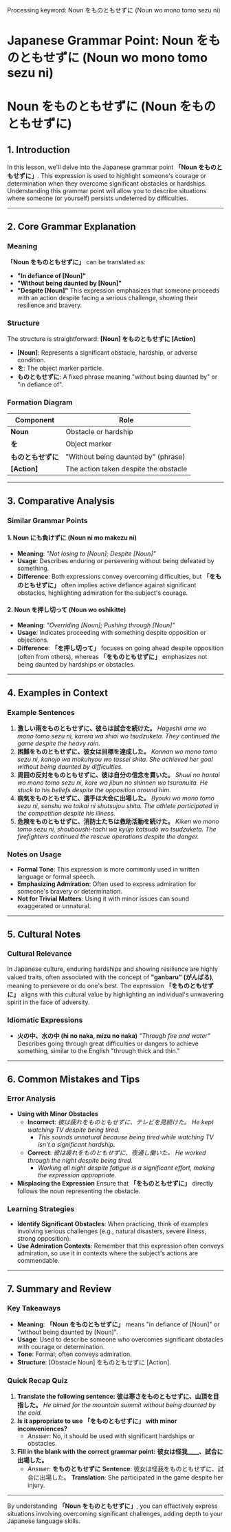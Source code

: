 Processing keyword: Noun をものともせずに (Noun wo mono tomo sezu ni)
# Japanese Grammar Point: Noun をものともせずに (Noun wo mono tomo sezu ni)
# Noun をものともせずに (Noun をものともせずに)
## 1. Introduction
In this lesson, we'll delve into the Japanese grammar point **「Noun をものともせずに」**. This expression is used to highlight someone's courage or determination when they overcome significant obstacles or hardships. Understanding this grammar point will allow you to describe situations where someone (or yourself) persists undeterred by difficulties.

---
## 2. Core Grammar Explanation
### Meaning
**「Noun をものともせずに」** can be translated as:
- **"In defiance of [Noun]"**
- **"Without being daunted by [Noun]"**
- **"Despite [Noun]"**
This expression emphasizes that someone proceeds with an action despite facing a serious challenge, showing their resilience and bravery.
### Structure
The structure is straightforward:
**[Noun] をものともせずに [Action]**
- **[Noun]**: Represents a significant obstacle, hardship, or adverse condition.
- **を**: The object marker particle.
- **ものともせずに**: A fixed phrase meaning "without being daunted by" or "in defiance of".
### Formation Diagram
| Component            | Role                                |
|----------------------|-------------------------------------|
| **Noun**             | Obstacle or hardship                |
| **を**               | Object marker                       |
| **ものともせずに**   | "Without being daunted by" (phrase) |
| **[Action]**         | The action taken despite the obstacle |
---
## 3. Comparative Analysis
### Similar Grammar Points
#### 1. **Noun にも負けずに (Noun ni mo makezu ni)**
- **Meaning**: *"Not losing to [Noun]; Despite [Noun]"*
- **Usage**: Describes enduring or persevering without being defeated by something.
- **Difference**: Both expressions convey overcoming difficulties, but **「をものともせずに」** often implies active defiance against significant obstacles, highlighting admiration for the subject's courage.
#### 2. **Noun を押し切って (Noun wo oshikitte)**
- **Meaning**: *"Overriding [Noun]; Pushing through [Noun]"*
- **Usage**: Indicates proceeding with something despite opposition or objections.
- **Difference**: **「を押し切って」** focuses on going ahead despite opposition (often from others), whereas **「をものともせずに」** emphasizes not being daunted by hardships or obstacles.
---
## 4. Examples in Context
### Example Sentences
1. **激しい雨をものともせずに、彼らは試合を続けた。**
   *Hageshii ame wo mono tomo sezu ni, karera wa shiai wo tsudzuketa.*
   *They continued the game despite the heavy rain.*
2. **困難をものともせずに、彼女は目標を達成した。**
   *Konnan wo mono tomo sezu ni, kanojo wa mokuhyou wo tassei shita.*
   *She achieved her goal without being daunted by difficulties.*
3. **周囲の反対をものともせずに、彼は自分の信念を貫いた。**
   *Shuui no hantai wo mono tomo sezu ni, kare wa jibun no shinnen wo tsuranuita.*
   *He stuck to his beliefs despite the opposition around him.*
4. **病気をものともせずに、選手は大会に出場した。**
   *Byouki wo mono tomo sezu ni, senshu wa taikai ni shutsujou shita.*
   *The athlete participated in the competition despite his illness.*
5. **危険をものともせずに、消防士たちは救助活動を続けた。**
   *Kiken wo mono tomo sezu ni, shouboushi-tachi wa kyūjo katsudō wo tsudzuketa.*
   *The firefighters continued the rescue operations despite the danger.*
### Notes on Usage
- **Formal Tone**: This expression is more commonly used in written language or formal speech.
- **Emphasizing Admiration**: Often used to express admiration for someone's bravery or determination.
- **Not for Trivial Matters**: Using it with minor issues can sound exaggerated or unnatural.
---
## 5. Cultural Notes
### Cultural Relevance
In Japanese culture, enduring hardships and showing resilience are highly valued traits, often associated with the concept of **"ganbaru" (がんばる)**, meaning to persevere or do one's best. The expression **「をものともせずに」** aligns with this cultural value by highlighting an individual's unwavering spirit in the face of adversity.
### Idiomatic Expressions
- **火の中、水の中 (hi no naka, mizu no naka)**
  *"Through fire and water"*
  Describes going through great difficulties or dangers to achieve something, similar to the English "through thick and thin."
---
## 6. Common Mistakes and Tips
### Error Analysis
- **Using with Minor Obstacles**
  - **Incorrect**: *彼は疲れをものともせずに、テレビを見続けた。*
    *He kept watching TV despite being tired.*
    - *This sounds unnatural because being tired while watching TV isn't a significant hardship.*
  - **Correct**: *彼は疲れをものともせずに、夜通し働いた。*
    *He worked through the night despite being tired.*
    - *Working all night despite fatigue is a significant effort, making the expression appropriate.*
- **Misplacing the Expression**
  Ensure that **「をものともせずに」** directly follows the noun representing the obstacle.
### Learning Strategies
- **Identify Significant Obstacles**: When practicing, think of examples involving serious challenges (e.g., natural disasters, severe illness, strong opposition).
- **Use Admiration Contexts**: Remember that this expression often conveys admiration, so use it in contexts where the subject's actions are commendable.
---
## 7. Summary and Review
### Key Takeaways
- **Meaning**: **「Noun をものともせずに」** means "in defiance of [Noun]" or "without being daunted by [Noun]".
- **Usage**: Used to describe someone who overcomes significant obstacles with courage or determination.
- **Tone**: Formal; often conveys admiration.
- **Structure**: [Obstacle Noun] をものともせずに [Action].
### Quick Recap Quiz
1. **Translate the following sentence:**
   **彼は寒さをものともせずに、山頂を目指した。**
   *He aimed for the mountain summit without being daunted by the cold.*
2. **Is it appropriate to use 「をものともせずに」 with minor inconveniences?**
   - *Answer*: No, it should be used with significant hardships or obstacles.
3. **Fill in the blank with the correct grammar point:**
   **彼女は怪我____、試合に出場した。**
   - *Answer*: **をものともせずに**
   **Sentence**: 彼女は怪我をものともせずに、試合に出場した。
   **Translation**: She participated in the game despite her injury.
---
By understanding **「Noun をものともせずに」**, you can effectively express situations involving overcoming significant challenges, adding depth to your Japanese language skills.

